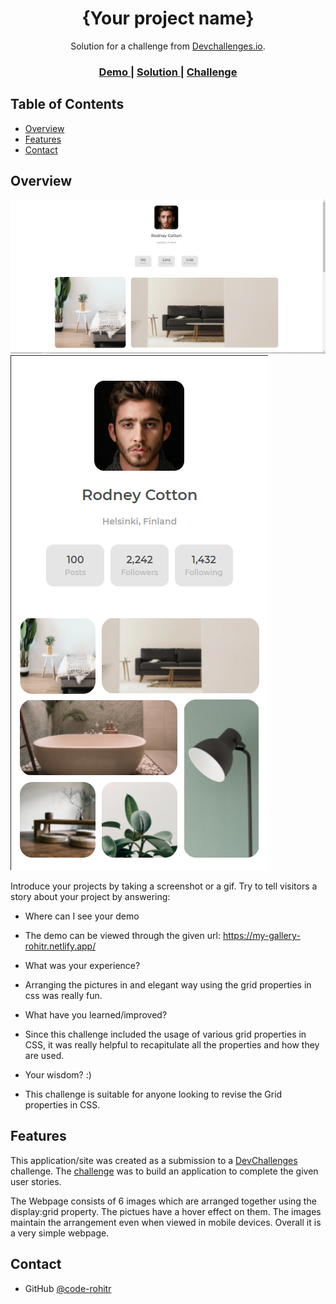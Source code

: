 <!-- Please update value in the {}  -->

<h1 align="center">{Your project name}</h1>

<div align="center">
   Solution for a challenge from  <a href="http://devchallenges.io" target="_blank">Devchallenges.io</a>.
</div>

<div align="center">
  <h3>
    <a href="https://{https://my-gallery-rohitr.netlify.app/}">
      Demo
    </a>
    <span> | </span>
    <a href="https://{https://github.com/code-rohitr/devChallenges/tree/main/My%20Gallery}">
      Solution
    </a>
    <span> | </span>
    <a href="https://devchallenges.io/challenges/gcbWLxG6wdennelX7b8I">
      Challenge
    </a>
  </h3>
</div>

<!-- TABLE OF CONTENTS -->

## Table of Contents

- [Overview](#overview)
  <!-- - [Built With](#built-with) -->
- [Features](#features)
- [Contact](#contact)
<!-- - [Acknowledgements](#acknowledgements) -->

<!-- OVERVIEW -->

## Overview

![screenshot](https://github.com/code-rohitr/devChallenges/blob/main/My%20Gallery/screenshots/1.PNG?raw=true)
![screenshot](https://github.com/code-rohitr/devChallenges/blob/main/My%20Gallery/screenshots/2.PNG?raw=true)

Introduce your projects by taking a screenshot or a gif. Try to tell visitors a story about your project by answering:

- Where can I see your demo
- The demo can be viewed through the given url: https://my-gallery-rohitr.netlify.app/

- What was your experience?
- Arranging the pictures in and elegant way using the grid properties in css was really fun.

- What have you learned/improved?
- Since this challenge included the usage of various grid properties in CSS, it was really helpful to recapitulate all the properties and how they are used. 

- Your wisdom? :)
- This challenge is suitable for anyone looking to revise the Grid properties in CSS.

<!-- ### Built With -->

<!-- This section should list any major frameworks that you built your project using. Here are a few examples.-->

<!-- - [React](https://reactjs.org/)
- [Vue.js](https://vuejs.org/)
- [Tailwind](https://tailwindcss.com/) -->

## Features

<!-- List the features of your application or follow the template. Don't share the figma file here :) -->

This application/site was created as a submission to a [DevChallenges](https://devchallenges.io/challenges) challenge. The [challenge](https://devchallenges.io/challenges/gcbWLxG6wdennelX7b8I) was to build an application to complete the given user stories.

The Webpage consists of 6 images which are arranged together using the display:grid property. The pictues have a hover effect on them.
The images maintain the arrangement even when viewed in mobile devices. Overall it is a very simple webpage. 


<!-- ## Acknowledgements -->

<!-- This section should list any articles or add-ons/plugins that helps you to complete the project. This is optional but it will help you in the future. For exmpale -->

<!-- - [Steps to replicate a design with only HTML and CSS](https://devchallenges-blogs.web.app/how-to-replicate-design/)
- [Node.js](https://nodejs.org/)
- [Marked - a markdown parser](https://github.com/chjj/marked) -->

## Contact

<!-- - Website [your-website.com](https://{your-web-site-link}) -->
- GitHub [@code-rohitr](https://{github.com/code-rohitr})
<!-- - Twitter [@your-twitter](https://{twitter.com/your-username}) -->
